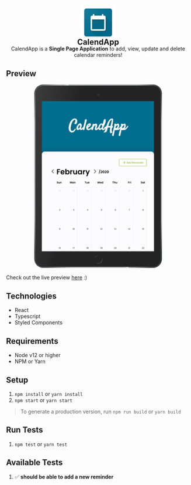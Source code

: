 <div align="center">
  <img src="./public/logo192.png" float="right" width="96" /><br/>
  <h2 style="margin-top:-10px" align="center">CalendApp</h2>
  <p style="margin-top:-20px">
  CalendApp is a <b>Single Page Application</b> to add, view, update and delete calendar reminders!
  </p>
</div>

## Preview

<p align="center">
  <img src="./screenshots/ipad.png" float="right" width="350" />
</p>

Check out the live preview <a href="https://calendapplication.netlify.app">here</a> :)

## Technologies

- React
- Typescript
- Styled Components

## Requirements

- Node v12 or higher
- NPM or Yarn

## Setup

1. `npm install` or `yarn install`
2. `npm start` or `yarn start`

> To generate a production version, run `npm run build` or `yarn build`

## Run Tests

1. `npm test` or `yarn test`

## Available Tests

1. ✅ **should be able to add a new reminder**
